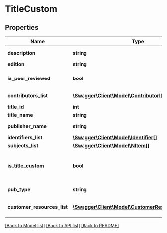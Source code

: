 # TitleCustom

## Properties
Name | Type | Description | Notes
------------ | ------------- | ------------- | -------------
**description** | **string** | Title Description | [optional] 
**edition** | **string** | Title Edition | [optional] 
**is_peer_reviewed** | **bool** | Is this title peer reviewed. | [optional] 
**contributors_list** | [**\Swagger\Client\Model\ContributorID[]**](ContributorID.md) | Contributor ID List | [optional] 
**title_id** | **int** | Title ID | 
**title_name** | **string** | Title Name | 
**publisher_name** | **string** | Publisher Name | [optional] 
**identifiers_list** | [**\Swagger\Client\Model\Identifier[]**](Identifier.md) | Identifiers | [optional] 
**subjects_list** | [**\Swagger\Client\Model\NItem[]**](NItem.md) | Subjects | [optional] 
**is_title_custom** | **bool** | Is this a custom title owned by the customer. | [optional] 
**pub_type** | **string** | Publication Type | 
**customer_resources_list** | [**\Swagger\Client\Model\CustomerResourcesCustom[]**](CustomerResourcesCustom.md) | Customer Resources List | [optional] 

[[Back to Model list]](../README.md#documentation-for-models) [[Back to API list]](../README.md#documentation-for-api-endpoints) [[Back to README]](../README.md)

